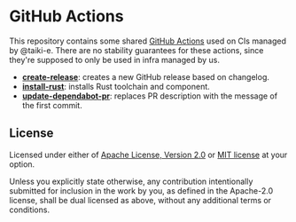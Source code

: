 # GitHub Actions

This repository contains some shared [GitHub Actions][actions] used on CIs
managed by @taiki-e.
There are no stability guarantees for these actions, since they're supposed to
only be used in infra managed by us.

* [**create-release**](create-release): creates a new GitHub release based on changelog.
* [**install-rust**](install-rust): installs Rust toolchain and component.
* [**update-dependabot-pr**](update-dependabot-pr): replaces PR description with the message of the first commit.

[actions]: https://docs.github.com/en/free-pro-team@latest/actions/creating-actions/about-actions

## License

Licensed under either of [Apache License, Version 2.0](LICENSE-APACHE) or [MIT license](LICENSE-MIT) at your option.

Unless you explicitly state otherwise, any contribution intentionally submitted for inclusion in the work by you, as defined in the Apache-2.0 license, shall be dual licensed as above, without any additional terms or conditions.
